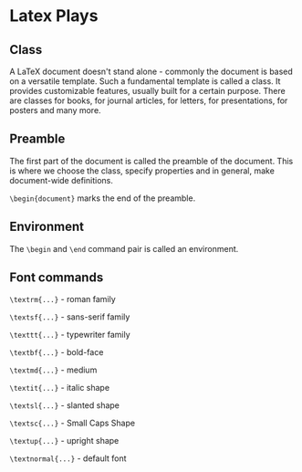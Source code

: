 # Latex Plays

## Class

A LaTeX document doesn't stand alone - commonly the document is based on a versatile template. Such a fundamental template is called a class. It provides customizable features, usually built for a certain purpose. There are classes for books, for journal articles, for letters, for presentations, for posters and many more.

## Preamble

The first part of the document is called the preamble of the document. This is where we choose the class, specify properties and in general, make document-wide definitions.

`\begin{document}` marks the end of the preamble.

## Environment

The `\begin` and `\end` command pair is called an environment.

## Font commands

`\textrm{...}` - roman family

`\textsf{...}` - sans-serif family

`\texttt{...}` - typewriter family

`\textbf{...}` - bold-face

`\textmd{...}` - medium

`\textit{...}` - italic shape

`\textsl{...}` - slanted shape

`\textsc{...}` - Small Caps Shape

`\textup{...}` - upright shape

`\textnormal{...}` - default font


